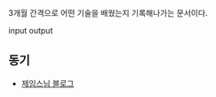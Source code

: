 
3개월 간격으로  어떤 기술을 배웠는지 기록해나가는 문서이다. 

input output 


## 동기 

- [제임스님 블로그](http://jamestic.egloos.com/2818892)
